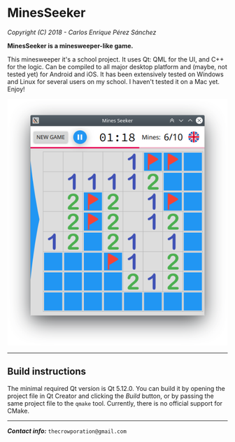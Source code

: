 # MinesSeeker

*Copyright (C) 2018 - Carlos Enrique Pérez Sánchez*

**MinesSeeker is a minesweeper-like game.**


This minesweeper it's a school project. It uses Qt: QML for the UI, and C++ for the logic. Can be compiled to all major desktop platform and (maybe, not tested yet) for Android and iOS. It has been extensively tested on Windows and Linux for several users on my school. I haven't tested it on a Mac yet.  
Enjoy!

![Screenshoot](example.png "MinesSeeker")

-----------------------------------------------------------------------------------------------------------------------------------

## Build instructions
The minimal required Qt version is Qt 5.12.0. You can build it by opening the project file in Qt Creator and clicking the *Build* button, or by passing the same project file to the `qmake` tool. Currently, there is no official support for CMake.

-----------------------------------------------------------------------------------------------------------------------------------

***Contact info:*** `thecrowporation@gmail.com`
